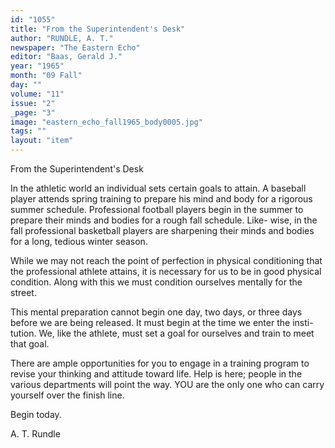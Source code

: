 ```yaml
---
id: "1055"
title: "From the Superintendent's Desk"
author: "RUNDLE, A. T."
newspaper: "The Eastern Echo"
editor: "Baas, Gerald J."
year: "1965"
month: "09 Fall"
day: ""
volume: "11"
issue: "2"
_page: "3"
image: "eastern_echo_fall1965_body0005.jpg"
tags: ""
layout: "item"
---
```

From the Superintendent's Desk

In the athletic world an individual sets certain goals to attain. A
baseball player attends spring training to prepare his mind and body for
a rigorous summer schedule. Professional football players begin in the
summer to prepare their minds and bodies for a rough fall schedule. Like-
wise, in the fall professional basketball players are sharpening their
minds and bodies for a long, tedious winter season.

While we may not reach the point of perfection in physical conditioning
that the professional athlete attains, it is necessary for us to be in good
physical condition. Along with this we must condition ourselves mentally
for the street.

This mental preparation cannot begin one day, two days, or three days
before we are being released. It must begin at the time we enter the insti-
tution. We, like the athlete, must set a goal for ourselves and train to
meet that goal.

There are ample opportunities for you to engage in a training program to
revise your thinking and attitude toward life. Help is here; people in the
various departments will point the way. YOU are the only one who can
carry yourself over the finish line.

Begin today.

A. T. Rundle

